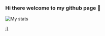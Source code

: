 ### Hi there welcome to my github page 👋

![My stats](https://github-readme-stats.vercel.app/api?username=nfpn&count_private=true&theme=github_dark_dimmed&show_icons=true)

[:)](https://img.devrant.com/devrant/rant/r_1922812_BqYh7.jpg)

<!--
**NFPN/NFPN** is a ✨ _special_ ✨ repository because its `README.md` (this file) appears on your GitHub profile.

Here are some ideas to get you started:

- 🔭 I’m currently working on ...
- 🌱 I’m currently learning ...
- 👯 I’m looking to collaborate on ...
- 🤔 I’m looking for help with ...
- 💬 Ask me about ...
- 📫 How to reach me: ...
- 😄 Pronouns: ...
- ⚡ Fun fact: ...
-->
